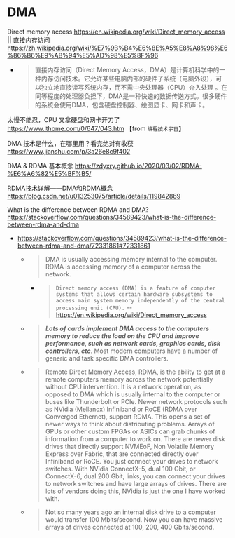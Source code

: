 
# DMA

Direct memory access https://en.wikipedia.org/wiki/Direct_memory_access || 直接内存访问 https://zh.wikipedia.org/wiki/%E7%9B%B4%E6%8E%A5%E8%A8%98%E6%86%B6%E9%AB%94%E5%AD%98%E5%8F%96
- > 直接内存访问（Direct Memory Access，DMA）是计算机科学中的一种内存访问技术。它允许某些电脑内部的硬件子系统（电脑外设），可以独立地直接读写系统内存，而不需中央处理器（CPU）介入处理 。在同等程度的处理器负担下，DMA是一种快速的数据传送方式。很多硬件的系统会使用DMA，包含硬盘控制器、绘图显卡、网卡和声卡。

太慢不能忍，CPU 又拿硬盘和网卡开刀了 https://www.ithome.com/0/647/043.htm  【from `编程技术宇宙`】

DMA 技术是什么，在哪里用？看完绝对有收获 https://www.jianshu.com/p/3a26e8c9f402

DMA & RDMA 基本概念 https://zdyxry.github.io/2020/03/02/RDMA-%E6%A6%82%E5%BF%B5/

RDMA技术详解——DMA和RDMA概念 https://blog.csdn.net/u013253075/article/details/119842869

What is the difference between RDMA and DMA? https://stackoverflow.com/questions/34589423/what-is-the-difference-between-rdma-and-dma
- https://stackoverflow.com/questions/34589423/what-is-the-difference-between-rdma-and-dma/72331861#72331861
  * > DMA is usually accessing memory internal to the computer. RDMA is accessing memory of a computer across the network.
    + > `Direct memory access (DMA) is a feature of computer systems that allows certain hardware subsystems to access main system memory independently of the central processing unit (CPU).` -- https://en.wikipedia.org/wiki/Direct_memory_access
  * > ***Lots of cards implement DMA access to the computers memory to reduce the load on the CPU and improve performance, such as network cards, graphics cards, disk controllers, etc***. Most modern computers have a number of generic and task specific DMA controllers.
  * > Remote Direct Memory Access, RDMA, is the ability to get at a remote computers memory across the network potentially without CPU intervention. It is a network operation, as opposed to DMA which is usually internal to the computer or buses like Thunderbolt or PCIe. Newer network protocols such as NVidia (Mellanox) Infiniband or RoCE (RDMA over Converged Ethernet), support RDMA. This opens a set of newer ways to think about distributing problems. Arrays of GPUs or other custom FPGAs or ASICs can grab chunks of information from a computer to work on. There are newer disk drives that directly support NVMEoF, Non Volatile Memory Express over Fabric, that are connected directly over Infiniband or RoCE. You just connect your drives to network switches. With NVidia ConnectX-5, dual 100 Gbit, or ConnectX-6, dual 200 Gbit, links, you can connect your drives to network switches and have large arrays of drives. There are lots of vendors doing this, NVidia is just the one I have worked with.
  * > Not so many years ago an internal disk drive to a computer would transfer 100 Mbits/second. Now you can have massive arrays of drives connected at 100, 200, 400 Gbits/second.
